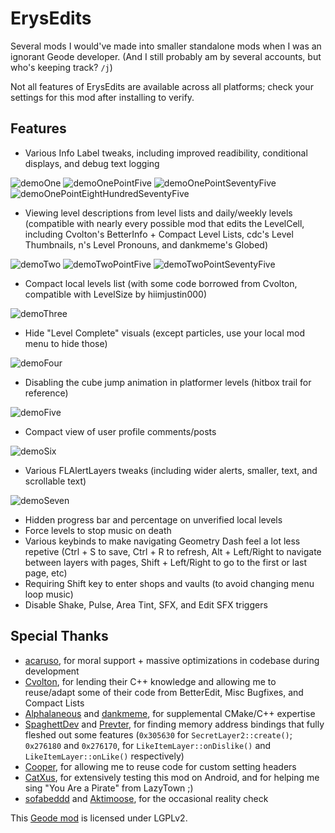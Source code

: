 # ErysEdits
Several mods I would've made into smaller standalone mods when I was an ignorant Geode developer. (And I still probably am by several accounts, but who's keeping track? `/j`)

Not all features of ErysEdits are available across all platforms; check your settings for this mod after installing to verify.

## Features
- Various Info Label tweaks, including improved readibility, conditional displays, and debug text logging

![demoOne](raydeeux.erysedits/demoOne.png&scale:0.75) ![demoOnePointFive](raydeeux.erysedits/demoOnePointFive.png&scale:0.75)
![demoOnePointSeventyFive](raydeeux.erysedits/demoOnePointSeventyFive.png&scale:0.75)
![demoOnePointEightHundredSeventyFive](raydeeux.erysedits/demoOnePointEightHundredSeventyFive.png&scale:0.75)

- Viewing level descriptions from level lists and daily/weekly levels (compatible with nearly every possible mod that edits the LevelCell, including Cvolton's BetterInfo + Compact Level Lists, cdc's Level Thumbnails, n's Level Pronouns, and dankmeme's Globed)

![demoTwo](raydeeux.erysedits/demoTwo.png&scale:0.75)
![demoTwoPointFive](raydeeux.erysedits/demoTwoPointFive.png&scale:0.75)
![demoTwoPointSeventyFive](raydeeux.erysedits/demoTwoPointSeventyFive.png&scale:0.75)

- Compact local levels list (with some code borrowed from Cvolton, compatible with LevelSize by hiimjustin000)

![demoThree](raydeeux.erysedits/demoThree.png&scale:0.75)

- Hide "Level Complete" visuals (except particles, use your local mod menu to hide those)

![demoFour](raydeeux.erysedits/demoFour.png&scale:0.75)

- Disabling the cube jump animation in platformer levels (hitbox trail for reference)

![demoFive](raydeeux.erysedits/demoFive.png&scale:0.75)

- Compact view of user profile comments/posts

![demoSix](raydeeux.erysedits/demoSix.png&scale:0.75)

- Various FLAlertLayers tweaks (including wider alerts, smaller, text, and scrollable text)

![demoSeven](raydeeux.erysedits/demoSeven.png&scale:0.75)

- Hidden progress bar and percentage on unverified local levels
- Force levels to stop music on death
- Various keybinds to make navigating Geometry Dash feel a lot less repetive (Ctrl + S to save, Ctrl + R to refresh, Alt + Left/Right to navigate between layers with pages, Shift + Left/Right to go to the first or last page, etc)
- Requiring Shift key to enter shops and vaults (to avoid changing menu loop music)
- Disable Shake, Pulse, Area Tint, SFX, and Edit SFX triggers

## Special Thanks
- [acaruso](user:25012294), for moral support + massive optimizations in codebase during development
- [Cvolton](user:761691), for lending their C++ knowledge and allowing me to reuse/adapt some of their code from BetterEdit, Misc Bugfixes, and Compact Lists
- [Alphalaneous](user:1139015) and [dankmeme](user:9735891), for supplemental CMake/C++ expertise
- [SpaghettDev](user:7670168) and [Prevter](user:7696536), for finding memory address bindings that fully fleshed out some features (`0x305630` for `SecretLayer2::create()`;  `0x276180` and `0x276170`, for `LikeItemLayer::onDislike()` and `LikeItemLayer::onLike()` respectively)
- [Cooper](user:21207551), for allowing me to reuse code for custom setting headers
- [CatXus](user:14467409), for extensively testing this mod on Android, and for helping me sing "You Are a Pirate" from LazyTown ;)
- [sofabeddd](user:7976112) and [Aktimoose](user:925143), for the occasional reality check

This [Geode mod](https://geode-sdk.org) is licensed under LGPLv2.